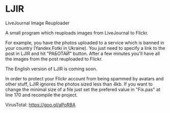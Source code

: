 # LJIR
LiveJournal Image Reuploader

A small program which reuploads images from LiveJournal to Flickr. 

For example, you have the photos uploaded to a service which is banned in your country (Yandex.Fotki in Ukraine). You just need to specify a link to the post in LJIR and hit "РАБОТАЙ" button. After a few minutes  you'll have all the images from the post reuploaded to Flickr.

The English version of LJIR is coming soon.

In order to protect your Flickr account from being spammed by avatars and other stuff, LJIR  ignores the photos sized less than 4kb.  If you want to change the minimal size of a file just set the prefered value in "Fix.pas" at line 170 and recompile the project.

VirusTotal: https://goo.gl/aPoR8A

